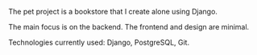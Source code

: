 The pet project is a bookstore that I create alone using Django. 

The main focus is on the backend. 
The frontend and design are minimal.

Technologies currently used: Django, PostgreSQL, Git.
